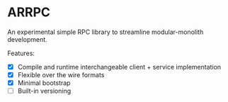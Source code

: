 # ARRPC

An experimental simple RPC library to streamline modular-monolith development.

Features:

- [x] Compile and runtime interchangeable client + service implementation
- [x] Flexible over the wire formats
- [x] Minimal bootstrap
- [ ] Built-in versioning
